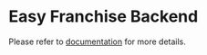 # Easy Franchise Backend

Please refer to [documentation](../../documentation/explore/ui/README.md) for more details.

